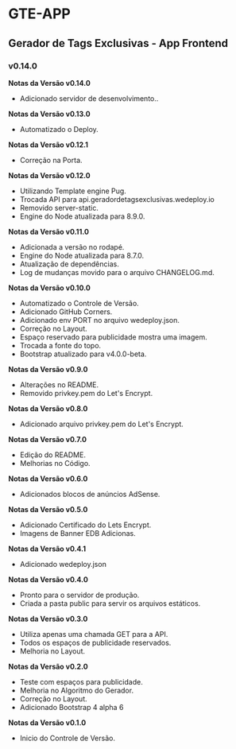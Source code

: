 # GTE-APP #
## Gerador de Tags Exclusivas - App Frontend ##
### v0.14.0 ###

**Notas da Versão v0.14.0**

- Adicionado servidor de desenvolvimento..

**Notas da Versão v0.13.0**

- Automatizado o Deploy.

**Notas da Versão v0.12.1**

- Correção na Porta.

**Notas da Versão v0.12.0**

- Utilizando Template engine Pug.
- Trocada API para api.geradordetagsexclusivas.wedeploy.io
- Removido server-static.
- Engine do Node atualizada para 8.9.0.

**Notas da Versão v0.11.0**

- Adicionada a versão no rodapé.
- Engine do Node atualizada para 8.7.0.
- Atualização de dependências.
- Log de mudanças movido para o arquivo CHANGELOG.md.

**Notas da Versão v0.10.0**

- Automatizado o Controle de Versão.
- Adicionado GitHub Corners.
- Adicionado env PORT no arquivo wedeploy.json.
- Correção no Layout.
- Espaço reservado para publicidade mostra uma imagem.
- Trocada a fonte do topo.
- Bootstrap atualizado para v4.0.0-beta.

**Notas da Versão v0.9.0**

- Alterações no README.
- Removido privkey.pem do Let's Encrypt.

**Notas da Versão v0.8.0**

- Adicionado arquivo privkey.pem do Let's Encrypt.

**Notas da Versão v0.7.0**

- Edição do README.
- Melhorias no Código.

**Notas da Versão v0.6.0**

- Adicionados blocos de anúncios AdSense.

**Notas da Versão v0.5.0**

- Adicionado Certificado do Lets Encrypt.
- Imagens de Banner EDB Adicionas.

**Notas da Versão v0.4.1**

- Adicionado wedeploy.json

**Notas da Versão v0.4.0**

- Pronto para o servidor de produção.
- Criada a pasta public para servir os arquivos estáticos.

**Notas da Versão v0.3.0**

- Utiliza apenas uma chamada GET para a API.
- Todos os espaços de publicidade reservados.
- Melhoria no Layout.

**Notas da Versão v0.2.0**

- Teste com espaços para publicidade.
- Melhoria no Algoritmo do Gerador.
- Correção no Layout.
- Adicionado Bootstrap 4 alpha 6

**Notas da Versão v0.1.0**

- Inicio do Controle de Versão.
